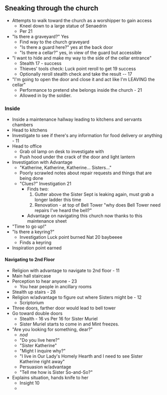 ## Sneaking through the church

- Attempts to walk toward the church as a worshipper to gain access
	- Kneel down to a large statue of Senaedrin
	- Per 21
- "Is there a graveyard?" Yes
	- Find way to the church graveyard
	- "Is there a guard here?" yes at the back door
	- "Is there a cellar?" yes, in view of the guard but accessible
- "I want to hide and make my way to the side of the cellar entrance"
	- Stealth 17 - success
	- Thieves' tools check: Luck point reroll to get 19 success
	- Optionally reroll stealth check and take the result -- 17
- "I'm going to open the door and close it and act like I'm LEAVING the cellar"
	- Performance to pretend she belongs inside the church - 21
	- Allowed in by the soldier.

### Inside
- Inside a maintenance hallway leading to kitchens and servants chambers
- Head to kitchens
- Investigate to see if there's any information for food delivery or anything - 11
- Head to office
	- Grab oil lamp on desk to investigate with
	- Push hood under the crack of the door and light lantern
- Investigation with Advantage
	- "Katherine, Katherine, Katherine... Sisters..."
	- Poorly scrawled notes about repair requests and things that are being done
	- "Clues?" Investigation 21
		- Finds two:
			1. Gutter above the Sister Sept is leaking again, must grab a longer ladder this time
			2. Renovation - at top of Bell Tower "why does Bell Tower need repairs I've heard the bell?"
		- Advantage on navigating this church now thanks to this maintenance sheet
- "Time to go up!"
- "Is there a keyring?"
	- Investigation Luck point burned Nat 20 baybeeee
	- Finds a keyring
- Inspiration point earned


#### Navigating to 2nd Floor
- Religion with advantage to navigate to 2nd floor - 11
- Main hall staircase
- Perception to hear anyone - 23
	- You hear people in ancillary rooms
- Stealth up stairs - 28
- Religion w/advantage to figure out where Sisters might be - 12
	- Scriptorium
- Three doors, farther door would lead to bell tower
- Go toward double doors
	- Stealth - 16 vs Per 16 for Sister Muriel
	- Sister Muriel starts to come in and Mint freezes.
- "Are you looking for something, dear?"
	- *nod*
	- "Do you live here?"
	- "Sister Katherine"
	- "Might I inquire why?"
	- "I live in Our Lady's Homely Hearth and I need to see Sister Katherine right away"
	- Persuasion w/advantage
	- "Tell me how is Sister So-and-So?"
- Explains situation, hands knife to her
	- Insight 10
	- 